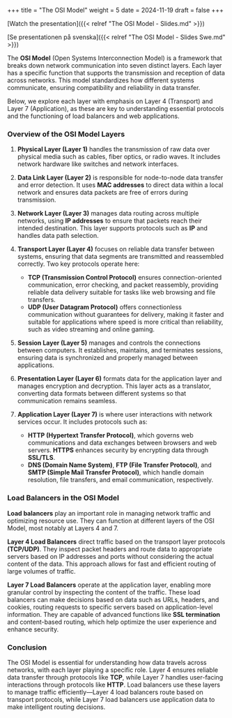 +++
title = "The OSI Model"
weight = 5
date = 2024-11-19
draft = false
+++

[Watch the presentation]({{< relref "The OSI Model - Slides.md" >}})

[Se presentationen på svenska]({{< relref "The OSI Model - Slides Swe.md" >}})

<!-- # The OSI Model -->

The **OSI Model** (Open Systems Interconnection Model) is a framework that breaks down network communication into seven distinct layers. Each layer has a specific function that supports the transmission and reception of data across networks. This model standardizes how different systems communicate, ensuring compatibility and reliability in data transfer.

Below, we explore each layer with emphasis on Layer 4 (Transport) and Layer 7 (Application), as these are key to understanding essential protocols and the functioning of load balancers and web applications.

### Overview of the OSI Model Layers

1. **Physical Layer (Layer 1)** handles the transmission of raw data over physical media such as cables, fiber optics, or radio waves. It includes network hardware like switches and network interfaces.

2. **Data Link Layer (Layer 2)** is responsible for node-to-node data transfer and error detection. It uses **MAC addresses** to direct data within a local network and ensures data packets are free of errors during transmission.

3. **Network Layer (Layer 3)** manages data routing across multiple networks, using **IP addresses** to ensure that packets reach their intended destination. This layer supports protocols such as **IP** and handles data path selection.

4. **Transport Layer (Layer 4)** focuses on reliable data transfer between systems, ensuring that data segments are transmitted and reassembled correctly. Two key protocols operate here:
   - **TCP (Transmission Control Protocol)** ensures connection-oriented communication, error checking, and packet reassembly, providing reliable data delivery suitable for tasks like web browsing and file transfers.
   - **UDP (User Datagram Protocol)** offers connectionless communication without guarantees for delivery, making it faster and suitable for applications where speed is more critical than reliability, such as video streaming and online gaming.

5. **Session Layer (Layer 5)** manages and controls the connections between computers. It establishes, maintains, and terminates sessions, ensuring data is synchronized and properly managed between applications.

6. **Presentation Layer (Layer 6)** formats data for the application layer and manages encryption and decryption. This layer acts as a translator, converting data formats between different systems so that communication remains seamless.

7. **Application Layer (Layer 7)** is where user interactions with network services occur. It includes protocols such as:
   - **HTTP (Hypertext Transfer Protocol)**, which governs web communications and data exchanges between browsers and web servers. **HTTPS** enhances security by encrypting data through **SSL/TLS**.
   - **DNS (Domain Name System)**, **FTP (File Transfer Protocol)**, and **SMTP (Simple Mail Transfer Protocol)**, which handle domain resolution, file transfers, and email communication, respectively.

### Load Balancers in the OSI Model

**Load balancers** play an important role in managing network traffic and optimizing resource use. They can function at different layers of the OSI Model, most notably at Layers 4 and 7.

**Layer 4 Load Balancers** direct traffic based on the transport layer protocols **(TCP/UDP)**. They inspect packet headers and route data to appropriate servers based on IP addresses and ports without considering the actual content of the data. This approach allows for fast and efficient routing of large volumes of traffic.

**Layer 7 Load Balancers** operate at the application layer, enabling more granular control by inspecting the content of the traffic. These load balancers can make decisions based on data such as URLs, headers, and cookies, routing requests to specific servers based on application-level information. They are capable of advanced functions like **SSL termination** and content-based routing, which help optimize the user experience and enhance security.

### Conclusion

The OSI Model is essential for understanding how data travels across networks, with each layer playing a specific role. Layer 4 ensures reliable data transfer through protocols like **TCP**, while Layer 7 handles user-facing interactions through protocols like **HTTP**. Load balancers use these layers to manage traffic efficiently—Layer 4 load balancers route based on transport protocols, while Layer 7 load balancers use application data to make intelligent routing decisions.